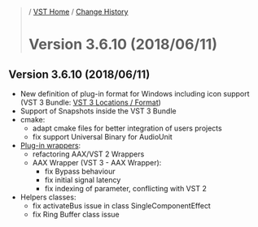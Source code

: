 >/ [VST Home](../) / [Change History](./Index.md)
>
># Version 3.6.10 (2018/06/11)

## Version 3.6.10 (2018/06/11)

- New definition of plug-in format for Windows including icon support (VST 3 Bundle: [VST 3 Locations / Format](../Technical+Documentation/Locations+Format/Plugin+Locations.md))
- Support of Snapshots inside the VST 3 Bundle
- cmake:
  - adapt cmake files for better integration of users projects
  - fix support Universal Binary for AudioUnit
- [Plug-in wrappers](../What+is+the+VST+3+SDK/Wrappers/index.md):
  - refactoring AAX/VST 2 Wrappers
  - AAX Wrapper (VST 3 - AAX Wrapper):
    - fix Bypass behaviour
    - fix initial signal latency
    - fix indexing of parameter, conflicting with VST 2
- Helpers classes:
  - fix activateBus issue in class SingleComponentEffect
  - fix Ring Buffer class issue
